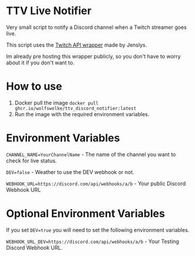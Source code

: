 # TTV Live Notifier
Very small script to notify a Discord channel when a Twitch streamer goes live.

This script uses the [Twitch API wrapper](https://github.com/jenslys/twitch-api-wrapper) made by Jenslys.

Im already pre hosting this wrapper publicly, so you don't have to worry about it if you don't want to.

# How to use
1. Docker pull the image `docker pull ghcr.io/wolfswolke/ttv_discord_notifier:latest`
2. Run the image with the required environment variables.

# Environment Variables
`CHANNEL_NAME=YourChannelName` - The name of the channel you want to check for live status.

`DEV=false` - Weather to use the DEV webhook or not.

`WEBHOOK_URL=https://discord.com/api/webhooks/a/b` - Your public Discord Webhook URL

# Optional Environment Variables

If you set `DEV=true` you will need to set the following environment variables.

`WEBHOOK_URL_DEV=https://discord.com/api/webhooks/a/b` - Your Testing Discord Webhook URL. 
